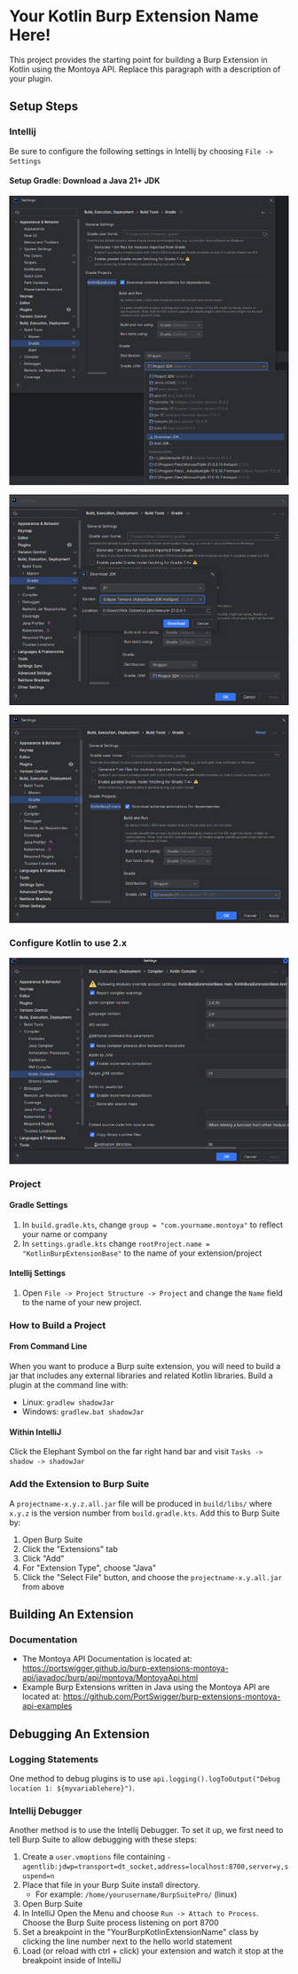 # Your Kotlin Burp Extension Name Here!

This project provides the starting point for building a Burp Extension in Kotlin using the Montoya API. Replace this paragraph with a description of your plugin.

## Setup Steps

### Intellij

Be sure to configure the following settings in Intellij by choosing `File -> Settings`

#### Setup Gradle: Download a Java 21+ JDK

![DownloadJDK.png](Documentation/IntellijSetup/DownloadJDK.png)

![JDK21.png](Documentation/IntellijSetup/JDK21.png)

![JDK21Selected.png](Documentation/IntellijSetup/JDK21Selected.png)

### Configure Kotlin to use 2.x

![Kotlin2.png](Documentation/IntellijSetup/Kotlin2.png)

### Project

#### Gradle Settings

1. In `build.gradle.kts`, change `group = "com.yourname.montoya"` to reflect your name or company
2. In `settings.gradle.kts` change `rootProject.name = "KotlinBurpExtensionBase"` to the name of your extension/project

#### Intellij Settings

1. Open `File -> Project Structure -> Project` and change the `Name` field to the name of your new project.

### How to Build a Project

#### From Command Line

When you want to produce a Burp suite extension, you will need to build a jar that includes any external libraries and related Kotlin libraries. Build a plugin at the command line with:
- Linux: `gradlew shadowJar`
- Windows: `gradlew.bat shadowJar`

#### Within IntelliJ

Click the Elephant Symbol on the far right hand bar and visit `Tasks -> shadow -> shadowJar`

### Add the Extension to Burp Suite

A `projectname-x.y.z.all.jar` file will be produced in `build/libs/` where `x.y.z` is the version number from `build.gradle.kts`. Add this to Burp Suite by:
1. Open Burp Suite
2. Click the "Extensions" tab
3. Click "Add"
4. For "Extension Type", choose "Java"
5. Click the "Select File" button, and choose the `projectname-x.y.all.jar` from above

## Building An Extension

### Documentation

- The Montoya API Documentation is located at: https://portswigger.github.io/burp-extensions-montoya-api/javadoc/burp/api/montoya/MontoyaApi.html
- Example Burp Extensions written in Java using the Montoya API are located at: https://github.com/PortSwigger/burp-extensions-montoya-api-examples


## Debugging An Extension

### Logging Statements

One method to debug plugins is to use `api.logging().logToOutput("Debug location 1: ${myvariablehere}")`.

### Intellij Debugger

Another method is to use the Intellij Debugger. To set it up, we first need to tell Burp Suite to allow debugging with these steps:
1. Create a `user.vmoptions` file containing `-agentlib:jdwp=transport=dt_socket,address=localhost:8700,server=y,suspend=n`
2. Place that file in your Burp Suite install directory. 
   - For example: `/home/yourusername/BurpSuitePro/` (linux)
2. Open Burp Suite
3. In IntelliJ Open the Menu and choose `Run -> Attach to Process`. Choose the Burp Suite process listening on port 8700
4. Set a breakpoint in the "YourBurpKotlinExtensionName" class by clicking the line number next to the hello world statement
5. Load (or reload with ctrl + click) your extension and watch it stop at the breakpoint inside of IntelliJ